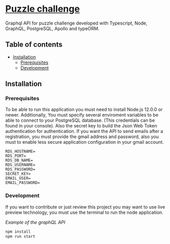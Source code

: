 # [Puzzle challenge](https://puzzle-challenge-oscar.herokuapp.com/graphql)
Graphql API for puzzle challenge developed with Typescript, Node, GraphQL, PostgreSQL, Apollo and typeORM.

## Table of contents

-   [Installation](#installation)
    -   [Prerequisites](#Prerequisites)
    -   [Development](#Development)

## Installation


### Prerequisites

To be able to run this application you must need to install Node.js 12.0.0 or
newer. Additionally, You must specify several enviroment variables to be able
to connect to your PostgreSQL database. (This credentials can be found in your console).
Also the secret key to build the Json Web Token authentication for authentication.
If you want the API to send emails after a registration, you must provide the gmail address and
password, also you must to enable less secure application configuration in your gmail account.

```
RDS_HOSTNAME=
RDS_PORT=
RDS_DB_NAME=
RDS_USERNAME=
RDS_PASSWORD=
SECRET_KEY=
EMAIL_USER=
EMAIL_PASSWORD=
```

### Development

If you want to contribute or just review this project you may want to use live preview
technology, you must use the terminal to run the node application.

*Example of the graphQL API*
```bash
npm install
npm run start
```
